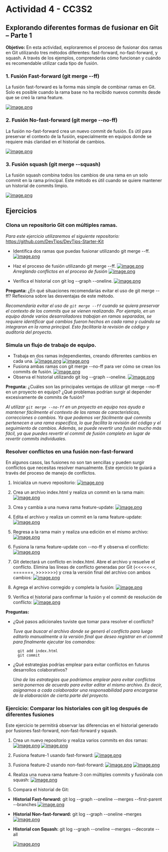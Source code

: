 # Actividad 4 - CC3S2

## Explorando diferentes formas de fusionar en Git – Parte 1

**Objetivo:**  En esta actividad, exploraremos el proceso de fusionar dos ramas en Git utilizando tres 
métodos diferentes: fast-forward, no-fast-forward, y squash. A través de los ejemplos, comprenderás 
cómo funcionan y cuándo es recomendable utilizar cada tipo de fusión.

### 1. Fusión Fast-forward (git merge --ff)

La fusión fast-forward es la forma más simple de combinar ramas en Git. Solo es posible cuando la rama 
base no ha recibido nuevos commits desde que se creó la rama feature.

[![image.png](https://i.postimg.cc/sxbpnyXx/image.png)](https://postimg.cc/K3rkz6th)

### 2. Fusión No-fast-forward (git merge --no-ff)

La fusión no-fast-forward crea un nuevo commit de fusión. Es útil para preservar el contexto de la 
fusión, especialmente en equipos donde se requiere más claridad en el historial de cambios.

[![image.png](https://i.postimg.cc/jS4Mjw2h/image.png)](https://postimg.cc/WdtGW4MD)

### 3. Fusión squash (git merge --squash)

La fusión squash combina todos los cambios de una rama en un solo commit en la rama principal. Este 
método es útil cuando se quiere mantener un historial de commits limpio.

[![image.png](https://i.postimg.cc/yNN24XjR/image.png)](https://postimg.cc/87qZLvqk)

## Ejercicios

### Clona un repositorio Git con múltiples ramas.

*Para este ejercicio utilizaremos el siguiente repositorio:* 
https://github.com/DevTips/DevTips-Starter-Kit


- Identifica dos ramas que puedas fusionar utilizando git merge --ff.
[![image.png](https://i.postimg.cc/1RNd0z4p/image.png)](https://postimg.cc/F1NGNNyR)

- Haz el proceso de fusión utilizando git merge --ff.
[![image.png](https://i.postimg.cc/j2r44tkX/image.png)](https://postimg.cc/TLCbRMxL)
*Arreglando conflictos en el proceso de fusión*
[![image.png](https://i.postimg.cc/6QJVX9BN/image.png)](https://postimg.cc/v4hx7w1P)
- Verifica el historial con git log --graph --oneline.
[![image.png](https://i.postimg.cc/GpCDfqjL/image.png)](https://postimg.cc/18v4n0T2)


**Pregunta:** ¿En qué situaciones recomendarías evitar el uso de git merge --ff? Reflexiona sobre las desventajas de este método.

*Recomendaría evitar el uso de ```git merge --ff``` cuando se quiera preservar el contexto de los commits que se vienen realizando. Por ejemplo, en un equipo donde varios desarrolladores trabajan en ramas separadas, se requiere identificar qué cambios fueron hechos en cada rama y cuándo se integraron en la rama principal. Esto facilitaría la revisión de código y auditoría del proyecto.*

### Simula un flujo de trabajo de equipo.

- Trabaja en dos ramas independientes, creando diferentes cambios en cada una.
[![image.png](https://i.postimg.cc/6pJx4mKf/image.png)](https://postimg.cc/Tp94ZQpK)
[![image.png](https://i.postimg.cc/WpyhCTmp/image.png)](https://postimg.cc/XXwjyMDt)
- Fusiona ambas ramas con git merge --no-ff para ver cómo se crean los commits de fusión.
[![image.png](https://i.postimg.cc/Qx51qFLZ/image.png)](https://postimg.cc/CzhRhLLc)
- Observa el historial utilizando git log --graph --oneline.
[![image.png](https://i.postimg.cc/6q8SPdr0/image.png)](https://postimg.cc/kRdf6Rh6)

**Pregunta:** ¿Cuáles son las principales ventajas de utilizar git merge --no-ff en un proyecto en equipo? 
¿Qué problemas podrían surgir al depender excesivamente de commits de fusión?

*Al utilizar ```git merge --no-ff``` en un proyecto en equipo nos ayuda a mantener fácilmente el contexto de las ramas de características, correcciones o cambios. Ya que podemos ver fácilmente qué commits pertenecen a una rama específica, lo que facilita la revisión del código y el seguimiento de cambios.
Además, se puede revertir una fusión mucho más fácil, ya que puedes revertir el commit de fusión completo en lugar de revertir commits individuales.*


### Resolver conflictos en una fusión non-fast-forward

En algunos casos, las fusiones no son tan sencillas y pueden surgir conflictos que necesitas resolver manualmente. Este ejercicio te guiará a través del proceso de manejo de conflictos.

1. Inicializa un nuevo repositorio:
[![image.png](https://i.postimg.cc/QM9wdg9W/image.png)](https://postimg.cc/t1b2rxzX)

2. Crea un archivo index.html y realiza un commit en la rama main:
[![image.png](https://i.postimg.cc/vZDS07vS/image.png)](https://postimg.cc/9D5pM7KG)

3. Crea y cambia a una nueva rama feature-update:
[![image.png](https://i.postimg.cc/Qxzqx2p0/image.png)](https://postimg.cc/QHp7fnYT)

4. Edita el archivo y realiza un commit en la rama feature-update:
[![image.png](https://i.postimg.cc/HkCtFfXK/image.png)](https://postimg.cc/LnNf1QyB)

5. Regresa a la rama main y realiza una edición en el mismo archivo:
[![image.png](https://i.postimg.cc/FHgxvDxK/image.png)](https://postimg.cc/18XFc02x)

6. Fusiona la rama feature-update con --no-ff y observa el conflicto:
[![image.png](https://i.postimg.cc/d1X26XJ5/image.png)](https://postimg.cc/FdyksTdS)

7. Git detectará un conflicto en index.html. Abre el archivo y resuelve el conflicto. Elimina las líneas de 
conflicto generadas por Git (<<<<<<<, =======, >>>>>>>) y crea la versión final del archivo con ambos 
cambios:
[![image.png](https://i.postimg.cc/jqp6JGg5/image.png)](https://postimg.cc/bdRS7Fjc)
8. Agrega el archivo corregido y completa la fusión:
[![image.png](https://i.postimg.cc/nzs7XkqB/image.png)](https://postimg.cc/wyp3PDfj)
9. Verifica el historial para confirmar la fusión y el commit de resolución de conflicto:
[![image.png](https://i.postimg.cc/J43XHtH6/image.png)](https://postimg.cc/Vd6v3fRn)

**Preguntas:**
- ¿Qué pasos adicionales tuviste que tomar para resolver el conflicto?

    *Tuve que buscar el archivo donde se generó el conflicto para luego editarlo manualmente a la versión final que deseo registrar en el commit para finalmente ejecutar los comandos:*

        git add index.html
        git commit

- ¿Qué estrategias podrías emplear para evitar conflictos en futuros desarrollos colaborativos?

    *Una de las estrategias que podríamos emplear para evitar conflictos sería ponernos de acuerdo para evitar editar el mismo archivo. Es decir, asignarnos a cada colaborador una responsabilidad para encargarse de la elaboración de cierta parte del proyecto.*

### Ejercicio: Comparar los historiales con git log después de diferentes fusiones

Este ejercicio te permitirá observar las diferencias en el historial generado por fusiones fast-forward, 
non-fast-forward y squash.

1. Crea un nuevo repositorio y realiza varios commits en dos ramas:
[![image.png](https://i.postimg.cc/15RmMzYY/image.png)](https://postimg.cc/HjK1kTmQ)
[![image.png](https://i.postimg.cc/cLrsybWR/image.png)](https://postimg.cc/YvBcQ8h0)

2. Fusiona feature-1 usando fast-forward:
[![image.png](https://i.postimg.cc/k4d9SMbs/image.png)](https://postimg.cc/XZxTSbxB)

3. Fusiona feature-2 usando non-fast-forward:
[![image.png](https://i.postimg.cc/285YhKVs/image.png)](https://postimg.cc/NLZZwb8D)
[![image.png](https://i.postimg.cc/d0GcJMxy/image.png)](https://postimg.cc/NyGzxnYs)

4. Realiza una nueva rama feature-3 con múltiples commits y fusiónala con squash:
[![image.png](https://i.postimg.cc/s2jbCB7t/image.png)](https://postimg.cc/G4fXkmMQ)

5. Compara el historial de Git:
- **Historial Fast-forward:** git log --graph --oneline --merges --first-parent --branches
[![image.png](https://i.postimg.cc/4x7mbdYR/image.png)](https://postimg.cc/HrmYTT06)
- **Historial Non-fast-forward:** git log --graph --oneline –merges
 [![image.png](https://i.postimg.cc/ZRZnSxVJ/image.png)](https://postimg.cc/HJZd05qN)
- **Historial con Squash:** git log --graph --oneline --merges --decorate --all

    [![image.png](https://i.postimg.cc/L5Q8jKRs/image.png)](https://postimg.cc/p58vtSmN)
 

